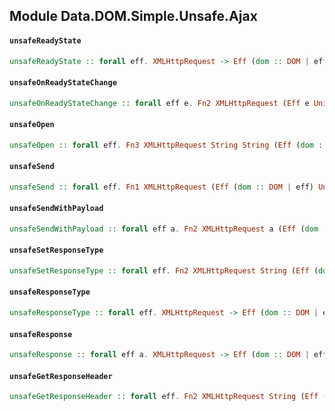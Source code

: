## Module Data.DOM.Simple.Unsafe.Ajax

#### `unsafeReadyState`

``` purescript
unsafeReadyState :: forall eff. XMLHttpRequest -> Eff (dom :: DOM | eff) Int
```

#### `unsafeOnReadyStateChange`

``` purescript
unsafeOnReadyStateChange :: forall eff e. Fn2 XMLHttpRequest (Eff e Unit) (Eff (dom :: DOM | eff) Unit)
```

#### `unsafeOpen`

``` purescript
unsafeOpen :: forall eff. Fn3 XMLHttpRequest String String (Eff (dom :: DOM | eff) Unit)
```

#### `unsafeSend`

``` purescript
unsafeSend :: forall eff. Fn1 XMLHttpRequest (Eff (dom :: DOM | eff) Unit)
```

#### `unsafeSendWithPayload`

``` purescript
unsafeSendWithPayload :: forall eff a. Fn2 XMLHttpRequest a (Eff (dom :: DOM | eff) Unit)
```

#### `unsafeSetResponseType`

``` purescript
unsafeSetResponseType :: forall eff. Fn2 XMLHttpRequest String (Eff (dom :: DOM | eff) Unit)
```

#### `unsafeResponseType`

``` purescript
unsafeResponseType :: forall eff. XMLHttpRequest -> Eff (dom :: DOM | eff) String
```

#### `unsafeResponse`

``` purescript
unsafeResponse :: forall eff a. XMLHttpRequest -> Eff (dom :: DOM | eff) a
```

#### `unsafeGetResponseHeader`

``` purescript
unsafeGetResponseHeader :: forall eff. Fn2 XMLHttpRequest String (Eff (dom :: DOM | eff) String)
```


